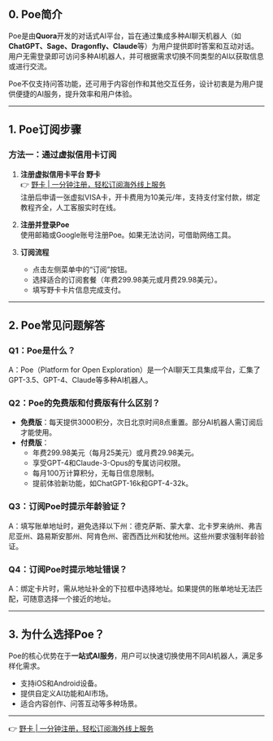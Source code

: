 ## 0. Poe简介

Poe是由**Quora**开发的对话式AI平台，旨在通过集成多种AI聊天机器人（如**ChatGPT、Sage、Dragonfly、Claude**等）为用户提供即时答案和互动对话。用户无需登录即可访问多种AI机器人，并可根据需求切换不同类型的AI以获取信息或进行交流。

Poe不仅支持问答功能，还可用于内容创作和其他交互任务，设计初衷是为用户提供便捷的AI服务，提升效率和用户体验。

---

## 1. Poe订阅步骤

### 方法一：通过虚拟信用卡订阅

1. **注册虚拟信用卡平台 野卡**  
   👉 [野卡 | 一分钟注册，轻松订阅海外线上服务](https://bit.ly/bewildcard)  
   注册后申请一张虚拟VISA卡，开卡费用为10美元/年，支持支付宝付款，绑定教程齐全，人工客服实时在线。

2. **注册并登录Poe**  
   使用邮箱或Google账号注册Poe。如果无法访问，可借助网络工具。

3. **订阅流程**  
   - 点击左侧菜单中的“订阅”按钮。
   - 选择适合的订阅套餐（年费299.98美元或月费29.98美元）。
   - 填写野卡卡片信息完成支付。

---

## 2. Poe常见问题解答

### Q1：Poe是什么？  
A：Poe（Platform for Open Exploration）是一个AI聊天工具集成平台，汇集了GPT-3.5、GPT-4、Claude等多种AI机器人。

### Q2：Poe的免费版和付费版有什么区别？  
- **免费版**：每天提供3000积分，次日北京时间8点重置。部分AI机器人需订阅后才能使用。  
- **付费版**：  
  - 年费299.98美元（每月25美元）或月费29.98美元。  
  - 享受GPT-4和Claude-3-Opus的专属访问权限。  
  - 每月100万计算积分，无每日信息限制。  
  - 提前体验新功能，如ChatGPT-16k和GPT-4-32k。  

### Q3：订阅Poe时提示年龄验证？  
A：填写账单地址时，避免选择以下州：德克萨斯、蒙大拿、北卡罗来纳州、弗吉尼亚州、路易斯安那州、阿肯色州、密西西比州和犹他州。这些州要求强制年龄验证。

### Q4：订阅Poe时提示地址错误？  
A：绑定卡片时，需从地址补全的下拉框中选择地址。如果提供的账单地址无法匹配，可随意选择一个接近的地址。

---

## 3. 为什么选择Poe？

Poe的核心优势在于**一站式AI服务**，用户可以快速切换使用不同AI机器人，满足多样化需求。  
- 支持iOS和Android设备。  
- 提供自定义AI功能和AI市场。  
- 适合内容创作、问答互动等多种场景。

---

👉 [野卡 | 一分钟注册，轻松订阅海外线上服务](https://bit.ly/bewildcard)